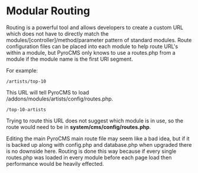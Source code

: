 # Modular Routing

Routing is a powerful tool and allows developers to create a custom URL which does not have to directly match the modules/[controller]/method/parameter pattern of standard modules. Route configuration files can be placed into each module to help route URL's within a module, but PyroCMS only knows to use a routes.php from a module if the module name is the first URI segment.

For example:

	/artists/top-10

This URL will tell PyroCMS to load /addons/modules/artists/config/routes.php.

	/top-10-artists

Trying to route this URL does not suggest which module is in use, so the route would need to be in **system/cms/config/routes.php**.

Editing the main PyroCMS main route file may seem like a bad idea, but if it is backed up along with config.php and database.php when upgraded there is no downside here. Routing is done this way because if every single routes.php was loaded in every module before each page load then performance would be heavily effected.